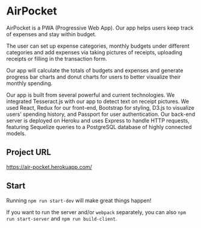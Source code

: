 # AirPocket
AirPocket is a PWA (Progressive Web App). Our app helps users keep track of expenses and stay within budget.

The user can set up expense categories, monthly budgets under different categories and add expenses via taking pictures of receipts, uploading receipts or filling in the transaction form.

Our app will calculate the totals of budgets and expenses and generate progress bar charts and donut charts for users to better visualize their monthly spending. 

Our app is built from several powerful and current technologies. We integrated Tesseract.js with our app to detect text on receipt pictures. We used React, Redux for our front-end, Bootstrap for styling, D3.js to visualize users’ spending history, and Passport for user authentication. Our back-end server is deployed on Heroku and uses Express to handle HTTP requests, featuring Sequelize queries to a PostgreSQL database of highly connected models.

## Project URL

 https://air-pocket.herokuapp.com/

## Start

Running `npm run start-dev` will make great things happen!

If you want to run the server and/or `webpack` separately, you can also
`npm run start-server` and `npm run build-client`.



